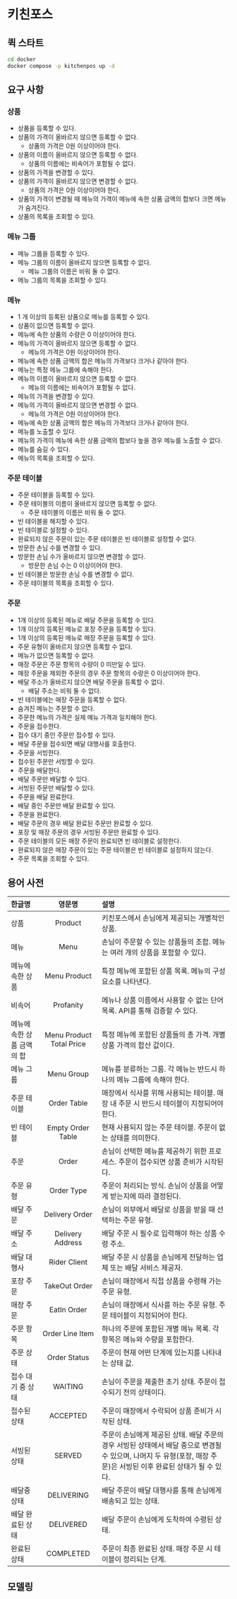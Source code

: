 # 키친포스

## 퀵 스타트

```sh
cd docker
docker compose -p kitchenpos up -d
```

## 요구 사항

### 상품

- 상품을 등록할 수 있다.
- 상품의 가격이 올바르지 않으면 등록할 수 없다.
    - 상품의 가격은 0원 이상이어야 한다.
- 상품의 이름이 올바르지 않으면 등록할 수 없다.
    - 상품의 이름에는 비속어가 포함될 수 없다.
- 상품의 가격을 변경할 수 있다.
- 상품의 가격이 올바르지 않으면 변경할 수 없다.
    - 상품의 가격은 0원 이상이어야 한다.
- 상품의 가격이 변경될 때 메뉴의 가격이 메뉴에 속한 상품 금액의 합보다 크면 메뉴가 숨겨진다.
- 상품의 목록을 조회할 수 있다.

### 메뉴 그룹

- 메뉴 그룹을 등록할 수 있다.
- 메뉴 그룹의 이름이 올바르지 않으면 등록할 수 없다.
    - 메뉴 그룹의 이름은 비워 둘 수 없다.
- 메뉴 그룹의 목록을 조회할 수 있다.

### 메뉴

- 1 개 이상의 등록된 상품으로 메뉴를 등록할 수 있다.
- 상품이 없으면 등록할 수 없다.
- 메뉴에 속한 상품의 수량은 0 이상이어야 한다.
- 메뉴의 가격이 올바르지 않으면 등록할 수 없다.
    - 메뉴의 가격은 0원 이상이어야 한다.
- 메뉴에 속한 상품 금액의 합은 메뉴의 가격보다 크거나 같아야 한다.
- 메뉴는 특정 메뉴 그룹에 속해야 한다.
- 메뉴의 이름이 올바르지 않으면 등록할 수 없다.
    - 메뉴의 이름에는 비속어가 포함될 수 없다.
- 메뉴의 가격을 변경할 수 있다.
- 메뉴의 가격이 올바르지 않으면 변경할 수 없다.
    - 메뉴의 가격은 0원 이상이어야 한다.
- 메뉴에 속한 상품 금액의 합은 메뉴의 가격보다 크거나 같아야 한다.
- 메뉴를 노출할 수 있다.
- 메뉴의 가격이 메뉴에 속한 상품 금액의 합보다 높을 경우 메뉴를 노출할 수 없다.
- 메뉴를 숨길 수 있다.
- 메뉴의 목록을 조회할 수 있다.

### 주문 테이블

- 주문 테이블을 등록할 수 있다.
- 주문 테이블의 이름이 올바르지 않으면 등록할 수 없다.
    - 주문 테이블의 이름은 비워 둘 수 없다.
- 빈 테이블을 해지할 수 있다.
- 빈 테이블로 설정할 수 있다.
- 완료되지 않은 주문이 있는 주문 테이블은 빈 테이블로 설정할 수 없다.
- 방문한 손님 수를 변경할 수 있다.
- 방문한 손님 수가 올바르지 않으면 변경할 수 없다.
    - 방문한 손님 수는 0 이상이어야 한다.
- 빈 테이블은 방문한 손님 수를 변경할 수 없다.
- 주문 테이블의 목록을 조회할 수 있다.

### 주문

- 1개 이상의 등록된 메뉴로 배달 주문을 등록할 수 있다.
- 1개 이상의 등록된 메뉴로 포장 주문을 등록할 수 있다.
- 1개 이상의 등록된 메뉴로 매장 주문을 등록할 수 있다.
- 주문 유형이 올바르지 않으면 등록할 수 없다.
- 메뉴가 없으면 등록할 수 없다.
- 매장 주문은 주문 항목의 수량이 0 미만일 수 있다.
- 매장 주문을 제외한 주문의 경우 주문 항목의 수량은 0 이상이어야 한다.
- 배달 주소가 올바르지 않으면 배달 주문을 등록할 수 없다.
    - 배달 주소는 비워 둘 수 없다.
- 빈 테이블에는 매장 주문을 등록할 수 없다.
- 숨겨진 메뉴는 주문할 수 없다.
- 주문한 메뉴의 가격은 실제 메뉴 가격과 일치해야 한다.
- 주문을 접수한다.
- 접수 대기 중인 주문만 접수할 수 있다.
- 배달 주문을 접수되면 배달 대행사를 호출한다.
- 주문을 서빙한다.
- 접수된 주문만 서빙할 수 있다.
- 주문을 배달한다.
- 배달 주문만 배달할 수 있다.
- 서빙된 주문만 배달할 수 있다.
- 주문을 배달 완료한다.
- 배달 중인 주문만 배달 완료할 수 있다.
- 주문을 완료한다.
- 배달 주문의 경우 배달 완료된 주문만 완료할 수 있다.
- 포장 및 매장 주문의 경우 서빙된 주문만 완료할 수 있다.
- 주문 테이블의 모든 매장 주문이 완료되면 빈 테이블로 설정한다.
- 완료되지 않은 매장 주문이 있는 주문 테이블은 빈 테이블로 설정하지 않는다.
- 주문 목록을 조회할 수 있다.

## 용어 사전

| 한글명             |           영문명            | 설명                                         |
|:----------------|:------------------------:|:-------------------------------------------|
| 상품              |         Product          | 키친포스에서 손님에게 제공되는 개별적인 상품.                                  |
| 메뉴              |           Menu           | 손님이 주문할 수 있는 상품들의 조합. 메뉴는 여러 개의 상품을 포함할 수 있다.              |
| 메뉴에 속한 상품       |       Menu Product       | 특정 메뉴에 포함된 상품 목록. 메뉴의 구성 요소를 나타낸다.                     |
| 비속어             |        Profanity         | 메뉴나 상품 이름에서 사용할 수 없는 단어 목록. API를 통해 검증할 수 있다.         |
| 메뉴에 속한 상품 금액의 합 | Menu Product Total Price | 특정 메뉴에 포함된 상품들의 총 가격. 개별 상품 가격의 합산 값이다.              |
| 메뉴 그룹           |        Menu Group        | 메뉴를 분류하는 그룹. 각 메뉴는 반드시 하나의 메뉴 그룹에 속해야 한다.            |
| 주문 테이블          |       Order Table        | 매장에서 식사를 위해 사용되는 테이블. 매장 내 주문 시 반드시 테이블이 지정되어야 한다. |
| 빈 테이블           |    Empty Order Table     | 현재 사용되지 않는 주문 테이블. 주문이 없는 상태를 의미한다.                 |
| 주문              |          Order           | 손님이 선택한 메뉴를 제공하기 위한 프로세스. 주문이 접수되면 상품 준비가 시작된다.     |
| 주문 유형           |        Order Type        | 주문이 처리되는 방식. 손님이 상품을 어떻게 받는지에 따라 결정된다.            |
| 배달 주문           |      Delivery Order      | 손님이 외부에서 배달로 상품을 받을 때 선택하는 주문 유형.                  |
| 배달 주소           |     Delivery Address     | 배달 주문 시 필수로 입력해야 하는 상품 수령 주소.                         |
| 배달 대행사          |       Rider Client       | 배달 주문 시 상품을 손님에게 전달하는 업체 또는 배달 서비스 제공자.           |
| 포장 주문           |      TakeOut Order       | 손님이 매장에서 직접 상품을 수령해 가는 주문 유형.                       |
| 매장 주문           |       EatIn Order        | 손님이 매장에서 식사를 하는 주문 유형. 주문 테이블이 지정되어야 한다.          |
| 주문 항목           |      Order Line Item     | 하나의 주문에 포함된 개별 메뉴 목록. 각 항목은 메뉴와 수량을 포함한다.         |
| 주문 상태           |       Order Status       | 주문이 현재 어떤 단계에 있는지를 나타내는 상태 값.                      |
| 접수 대기 중 상태      |         WAITING          | 손님이 주문을 제출한 초기 상태. 주문이 접수되기 전의 상태이다.               |
| 접수된 상태          |         ACCEPTED         | 주문이 매장에서 수락되어 상품 준비가 시작된 상태.                     |
| 서빙된 상태          |          SERVED          | 주문이 손님에게 제공된 상태. 배달 주문의 경우 서빙된 상태에서 배달 중으로 변경될 수 있으며, 나머지 두 유형(포장, 매장 주문)은 서빙된 이후 완료된 상태가 될 수 있다. |
| 배달중 상태          |        DELIVERING        | 배달 주문이 배달 대행사를 통해 손님에게 배송되고 있는 상태.              |
| 배달 완료된 상태       |         DELIVERED         | 배달 주문이 손님에게 도착하여 수령된 상태.                      |
| 완료된 상태          |        COMPLETED         | 주문이 최종 완료된 상태. 매장 주문 시 테이블이 정리되는 단계.           |
## 모델링
